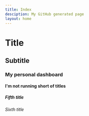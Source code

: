 ```yaml
---
title: Index
desciption: My GitHub generated page
layout: home
---
```


# Title
## Subtitle
### My personal dashboard
#### I'm not running short of titles
##### Fifth title
###### Sixth title